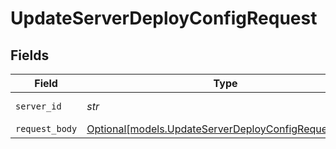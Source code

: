 # UpdateServerDeployConfigRequest


## Fields

| Field                                                                                                    | Type                                                                                                     | Required                                                                                                 | Description                                                                                              |
| -------------------------------------------------------------------------------------------------------- | -------------------------------------------------------------------------------------------------------- | -------------------------------------------------------------------------------------------------------- | -------------------------------------------------------------------------------------------------------- |
| `server_id`                                                                                              | *str*                                                                                                    | :heavy_check_mark:                                                                                       | The Server ID                                                                                            |
| `request_body`                                                                                           | [Optional[models.UpdateServerDeployConfigRequestBody]](../models/updateserverdeployconfigrequestbody.md) | :heavy_minus_sign:                                                                                       | N/A                                                                                                      |